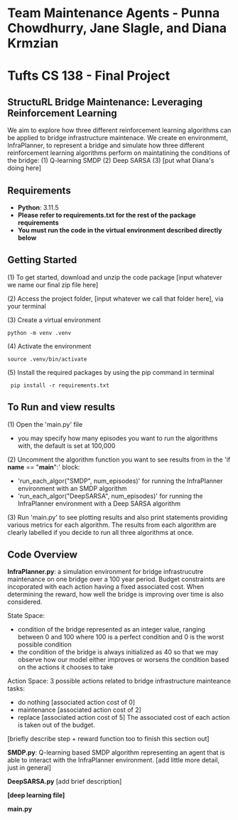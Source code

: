 # Team Maintenance Agents - Punna Chowdhurry, Jane Slagle, and Diana Krmzian
# Tufts CS 138 - Final Project


## StructuRL Bridge Maintenance: Leveraging Reinforcement Learning
We aim to explore how three different reinforcement learning algorithms can be applied to bridge infrastructure maintenace. We create en environmemt, InfraPlanner, to represent a bridge and simulate how three different reinforcement learning algorithms perform on maintatining the conditions of the bridge:
(1) Q-learning SMDP
(2) Deep SARSA
(3) [put what Diana's doing here]

## Requirements
- **Python**: 3.11.5
- **Please refer to requirements.txt for the rest of the package requirements**
- **You must run the code in the virtual environment described directly below**

## Getting Started

(1) To get started, download and unzip the code package [input whatever we name our final zip file here]

(2) Access the project folder, [input whatever we call that folder here], via your terminal

(3) Create a virtual environment

```{.py}
python -m venv .venv
```

(4) Activate the environment

```{.py}
source .venv/bin/activate
```

(5) Install the required packages by using the pip command in terminal

```{.py}
 pip install -r requirements.txt
```

## To Run and view results

(1) Open the 'main.py' file
- you may specify how many episodes you want to run the algorithms with, the default is set at 100,000
  
(2) Uncomment the algorithm function you want to see results from in the 'if __name__ == "__main__":' block:
- 'run_each_algor("SMDP", num_episodes)' for running the InfraPlanner environment with an SMDP algorithm
- 'run_each_algor("DeepSARSA", num_episodes)' for running the InfraPlanner environment with a Deep SARSA algorithm

(3) Run 'main.py' to see plotting results and also print statements providing various metrics for each algorithm. The results from each algorithm are clearly labelled if you decide to run all three algorithms at once.

## Code Overview

**InfraPlanner.py**:
a simulation environment for bridge infrastrucutre maintenance on one bridge over a 100 year period. Budget constraints are incoporated with each action having a fixed associated cost. When determining the reward, how well the bridge is improving over time is also considered.

 State Space:
 - condition of the bridge represented as an integer value, ranging between 0 and 100 where 100 is a perfect condition and 0 is the worst possible condition
 - the condition of the bridge is always initialized as 40 so that we may observe how our model either improves or worsens the condition based on the actions it chooses to take

Action Space: 
3 possible actions related to bridge infrastructure mainteance tasks:
- do nothing [associated action cost of 0]
- maintenance [associated action cost of 2]
- replace [associated action cost of 5]
The associated cost of each action is taken out of the budget.

[briefly describe step + reward function too to finish this section out]
    
**SMDP.py**:
Q-learning based SMDP algorithm representing an agent that is able to interact with the InfraPlanner environment.
[add little more detail, just in general]

**DeepSARSA.py**
[add brief description]

**[deep learning file]**

**main.py**
